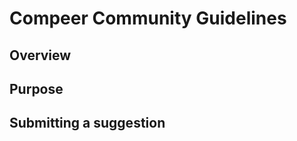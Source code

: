 Compeer Community Guidelines
============================

Overview
--------------------

Purpose
----------------------

Submitting a suggestion
-----------------------
